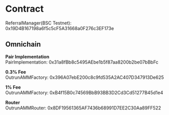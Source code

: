 # Contract

ReferralManager(BSC Testnet): 0x19D4B167198a6f5c5cF5A31668a0F276c3EF173e  

## Omnichain

**Pair Implementation**  
PairImplementation: 0x31a8fBb8c5495AEbe1b5f87aa8200b2be07bBbFc

**0.3% Fee**  
OutrunAMMFactory: 0x396A07ebE200c8c9fd535A2AC407D347913De625

**1% Fee**  
OutrunAMMFactory: 0xB4f15B0c74569BbB93BB3D2Cd3Cd51277B45d1e4  

**Router**  
OutrunAMMRouter: 0x8DF19561365AF7436b68991D7EE2C30Aa89FF522
